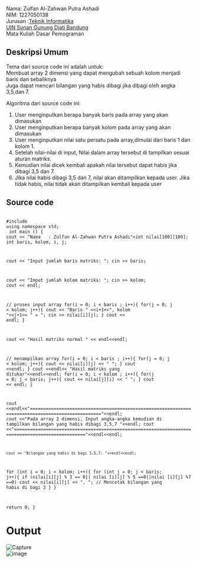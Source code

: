 Nama: Zulfan Al-Zahwan Putra Ashadi <br>
NIM: 1227050138
<br>Jurusan		:[Teknik Informatika](http://if.uinsgd.ac.id/) 
<br>[UIN Sunan Gunung Djati Bandung](https://uinsgd.ac.id/)<br>
Mata Kuliah Dasar Pemograman <br>

## Deskripsi Umum
Tema dari source code ini adalah untuk: <br>
Membuat array 2 dimensi yang dapat mengubah sebuah kolom menjadi baris dan sebaliknya <br>
Juga dapat mencari bilangan yang habis dibagi jika dibagi oleh angka 3,5,dan 7. <br>

Algoritma dari source code ini: <br>

<ol>
<li>User menginputkan berapa banyak baris pada array yang akan dimasukan </li>
<li>User menginputkan berapa banyak kolom pada array yang akan dimasukan</li>
<li>User menginputkan nilai satu persatu pada array,dimulai dari baris 1 dan kolom 1.</li>
<li>Setelah nilai-nilai di input, Nilai dalam array tersebut di tampilkan sesuai aturan matriks.</li>
<li>Kemudian nilai dicek kembali apakah nilai tersebut dapat habis jika dibagi 3,5 dan 7.</li>
<li>Jika nilai habis dibagi 3,5 dan 7, nilai akan ditampilkan kepada user. Jika tidak habis, nilai tidak akan ditampilkan kembali kepada user</li>
</ol>

## Source code
<code>
#include <iostream>
using namespace std;
 int main () {
cout << "Nama	: Zulfan Al-Zahwan Putra Ashadi"<<endl;
cout << "NIM	: 1227050138"<<endl;
cout<<"==========================================================================================="<<endl;
cout <<" Input banyaknya baris dan kolom, kemudian tukar kolom jadi baris dan sebaliknya"<<endl;
cout <<"==========================================================================================="<<endl<<endl;

 int nilai[100][100];
  int baris, kolom, i, j;
 
  cout << "Input jumlah baris matriks: ";
  cin >> baris;
 
  cout << "Input jumlah kolom matriks: ";
  cin >> kolom;
  cout << endl;
 
  // proses input array
  for(i = 0; i < baris ; i++){
    for(j = 0; j < kolom; j++){
      cout << "Baris " <<i+1<<", kolom "<<j+1<< " = ";
      cin >> nilai[i][j];
    }
    cout << endl;
  }
 
  cout << "Hasil matriks normal " << endl<<endl;
 
  // menampilkan array
  for(i = 0; i < baris ; i++){
    for(j = 0; j < kolom; j++){
      cout  << nilai[i][j] << " ";
    }
    cout <<endl;
  }
   cout <<endl<< "Hasil matriks yang ditukar"<<endl<<endl;
   for(i = 0; i < kolom ; i++){
    for(j = 0; j < baris; j++){
      cout  << nilai[j][i] << " ";
    }
    cout << endl;
  }

  cout <<endl<<"================================================================================================="<<endl;
  cout <<"Pada array 2 dimensi, Input angka-angka kemudian di tampilkan bilangan yang habis dibagi 3,5,7 "<<endl;
  cout <<"================================================================================================="<<endl<<endl;
  	
  	cout << "Bilangan yang habis di bagi 3,5,7: "<<endl<<endl;
for (int i = 0; i < kolom; i++){
for (int j = 0; j < baris; j++){
if (nilai[i][j] % 3 == 0|| nilai [i][j] % 5 ==0||nilai [i][j] %7 ==0) cout << nilai[i][j] << ", "; // Mencetak bilangan yang habis di bagi 3
	}
}

  
 
  return 0;
}
</code>


# Output
![Capture](https://user-images.githubusercontent.com/118150521/209344053-ffc6d2e0-d42d-46ec-ba04-f285e3a8682d.PNG)<br>
![image](https://user-images.githubusercontent.com/118150521/209344010-d2643a27-b171-43cd-b7eb-19cdef93e36f.png)








